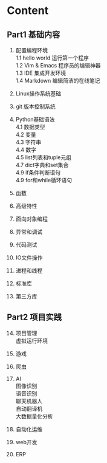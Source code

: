 # Content

## Part1 基础内容
1. 配置编程环境  
    1.1 hello world 运行第一个程序  
    1.2 Vim & Emacs 程序员的编辑神器    
    1.3 IDE 集成开发环境    
    1.4 Markdown 编辑简洁的在线笔记 

2. Linux操作系统基础    

3. git 版本控制系统 

4. Python基础语法   
    4.1 数据类型    
    4.2 变量    
    4.3 字符串  
    4.4 数字    
    4.5 list列表和tuple元组  
    4.7 dict字典和set集合   
    4.9 if条件判断语句   
    4.9 for和while循环语句    

5. 函数   

6. 高级特性 

7. 面向对象编程 

8. 异常和调试   

9. 代码测试 

10. IO文件操作  

11. 进程和线程  

12. 标准库  

13. 第三方库        

## Part2 项目实践 

14. 项目管理    
    虚拟运行环境    

15. 游戏    

16. 爬虫    

17. AI  
    图像识别    
    语音识别    
    聊天机器人  
    自动翻译机  
    大数据量化分析  


18. 自动化运维  

19. web开发 

20. ERP 
